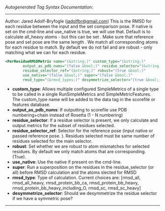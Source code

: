 <!-- THIS IS AN AUTOGENERATED FILE: Don't edit it directly, instead change the schema definition in the code itself. -->

_Autogenerated Tag Syntax Documentation:_

---
Author: Jared Adolf-Bryfogle (jadolfbr@gmail.com)
	This is the RMSD for each residue between the input and the set comparison pose.
  If native is set on the cmd-line and use_native is true, we will use that.
  Default is to calculate all_heavy atoms - but this can be set
.
  Make sure that reference pose and set pose are the same length .   We match all corresponding atoms for each residue to match.   By default we do not fail and are robust - only matching what we can for each residue.

```xml
<PerResidueRMSDMetric name="(&string;)" custom_type="(&string;)"
        output_as_pdb_nums="(false &bool;)" residue_selector="(&string;)"
        residue_selector_ref="(&string;)" robust="(true &bool;)"
        use_native="(false &bool;)" super="(false &bool;)"
        rmsd_type="(&rmsd_types;)" desymmetrize_selector="(true &bool;)" />
```

-   **custom_type**: Allows multiple configured SimpleMetrics of a single type to be called in a single RunSimpleMetrics and SimpleMetricFeatures. 
 The custom_type name will be added to the data tag in the scorefile or features database.
-   **output_as_pdb_nums**: If outputting to scorefile use PDB numbering+chain instead of Rosetta (1 - N numbering)
-   **residue_selector**: If a residue selector is present, we only calculate and output metrics for the subset of residues selected.
-   **residue_selector_ref**: Selector for the reference pose (input native or passed reference pose. ).  Residues selected must be same number of residues selected for the main selector.
-   **robust**: Set whether we are robust to atom mismatches for selected residues.  By default we only match atoms that are corresponding. (True).
-   **use_native**: Use the native if present on the cmd-line.
-   **super**: Run a superposition on the residues in the residue_selector (or all) before RMSD calculation and the atoms slected for RMSD
-   **rmsd_type**: Type of calculation.  Current choices are: 
[rmsd_all, rmsd_all_heavy, rmsd_protein_bb_ca, rmsd_protein_bb_heavy, rmsd_protein_bb_heavy_including_O, rmsd_sc, rmsd_sc_heavy]
-   **desymmetrize_selector**: Should we desymmetrize the residue selector if we have a symmetric pose?

---
